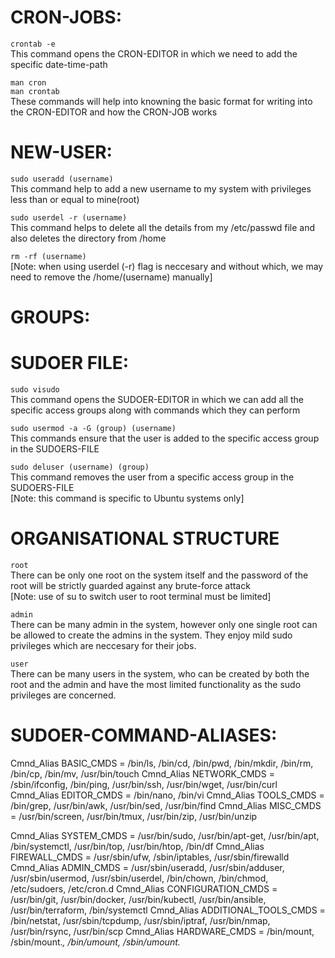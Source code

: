 # CRON-JOBS:
```crontab -e``` <br>
This command opens the CRON-EDITOR in which we need to add the specific date-time-path

```man cron```<br>
```man crontab```<br>
These commands will help into knowning the basic format for writing into the CRON-EDITOR and how the CRON-JOB works

# NEW-USER:
```sudo useradd (username)```<br>
This command help to add a new username to my system with privileges less than or equal to mine(root)

```sudo userdel -r (username)```<br>
This command helps to delete all the details from my /etc/passwd file and also deletes the directory from /home

```rm -rf (username)```<br>
[Note: when using userdel (-r) flag is neccesary and without which, we may need to remove the /home/(username) manually]<br>

# GROUPS:

# SUDOER FILE:
```sudo visudo``` <br>
This command opens the SUDOER-EDITOR in which we can add all the specific access groups along with commands which they can perform

```sudo usermod -a -G (group) (username)```<br>
This commands ensure that the user is added to the specific access group in the SUDOERS-FILE

```sudo deluser (username) (group)```<br>
This command removes the user from a specific access group in the SUDOERS-FILE<br>
[Note: this command is specific to Ubuntu systems only]

# ORGANISATIONAL STRUCTURE
```root``` <br>
There can be only one root on the system itself and the password of the root will be strictly guarded against any brute-force attack<br>
[Note: use of su to switch user to root terminal must be limited]<br>

```admin```<br>
There can be many admin in the system, however only one single root can be allowed to create the admins in the system. They enjoy mild sudo privileges which are neccesary for their jobs.

```user```<br>
There can be many users in the system, who can be created by both the root and the admin and have the most limited functionality as the sudo privileges are concerned.
 
# SUDOER-COMMAND-ALIASES:

Cmnd_Alias BASIC_CMDS = /bin/ls, /bin/cd, /bin/pwd, /bin/mkdir, /bin/rm, /bin/cp, /bin/mv, /usr/bin/touch
Cmnd_Alias NETWORK_CMDS = /sbin/ifconfig, /bin/ping, /usr/bin/ssh, /usr/bin/wget, /usr/bin/curl
Cmnd_Alias EDITOR_CMDS = /bin/nano, /bin/vi
Cmnd_Alias TOOLS_CMDS = /bin/grep, /usr/bin/awk, /usr/bin/sed, /usr/bin/find
Cmnd_Alias MISC_CMDS = /usr/bin/screen, /usr/bin/tmux, /usr/bin/zip, /usr/bin/unzip

Cmnd_Alias SYSTEM_CMDS = /usr/bin/sudo, /usr/bin/apt-get, /usr/bin/apt, /bin/systemctl, /usr/bin/top, /usr/bin/htop, /bin/df
Cmnd_Alias FIREWALL_CMDS = /usr/sbin/ufw, /sbin/iptables, /usr/sbin/firewalld
Cmnd_Alias ADMIN_CMDS = /usr/sbin/useradd, /usr/sbin/adduser, /usr/sbin/usermod, /usr/sbin/userdel, /bin/chown, /bin/chmod, /etc/sudoers, /etc/cron.d
Cmnd_Alias CONFIGURATION_CMDS = /usr/bin/git, /usr/bin/docker, /usr/bin/kubectl, /usr/bin/ansible, /usr/bin/terraform, /bin/systemctl
Cmnd_Alias ADDITIONAL_TOOLS_CMDS = /bin/netstat, /usr/sbin/tcpdump, /usr/sbin/iptraf, /usr/bin/nmap, /usr/bin/rsync, /usr/bin/scp
Cmnd_Alias HARDWARE_CMDS = /bin/mount, /sbin/mount.*, /bin/umount, /sbin/umount.*
